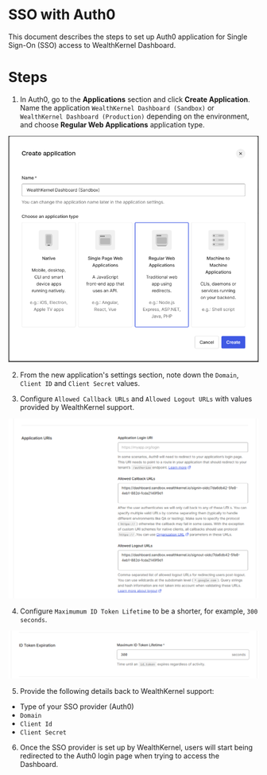 # SSO with Auth0

This document describes the steps to set up Auth0 application for Single Sign-On (SSO) access to WealthKernel Dashboard.

# Steps

1. In Auth0, go to the **Applications** section and click **Create Application**. Name the application `WealthKernel Dashboard (Sandbox)` or `WealthKernel Dashboard (Production)` depending on the environment, and choose **Regular Web Applications** application type. 
<!-- focus: false --->
![Create an application](create-application.png)

2. From the new application's settings section, note down the `Domain`, `Client ID` and `Client Secret` values.

3. Configure `Allowed Callback URLs` and `Allowed Logout URLs` with values provided by WealthKernel support.
<!-- focus: false --->
![Configure callback URLs](application-callback-urls.png)

4. Configure `Maximumum ID Token Lifetime` to be a shorter, for example, `300 seconds`.
<!-- focus: false --->
![Maximum token lifetime](token-lifetime.png)

5. Provide the following details back to WealthKernel support:

- Type of your SSO provider (Auth0)
- `Domain`
- `Client Id`
- `Client Secret`

6. Once the SSO provider is set up by WealthKernel, users will start being redirected to the Auth0 login page when trying to access the Dashboard.
